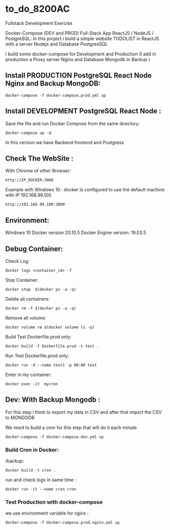# to_do_8200AC

Fullstack Development Exercise

Docker-Compose (DEV and PROD) Full-Stack App ReactJS / NodeJS / PostgreSQL: 
In this project i build a simple website TODOLIST in ReactJS with a server Nodejs and Database PostgresSQL

I build some docker-compose for Development and Production
(I add in production a Proxy server Nginx and Database Mongodb in Backup )

## Install PRODUCTION PostgreSQL React Node Nginx and Backup MongoDB:

```
docker-compose -f docker-compose.prod.yml up
```

## Install DEVELOPMENT PostgreSQL React Node :

Save the file and run Docker Compose from the same directory:

```
docker-compose up -d
```

In this version we have Backend frontend and Postgress

## Check The WebSite :

With Chrome of other Browser:

```
http://IP_DOCKER:3000
```

Example with Windows 10 :
docker is configured to use the default machine with IP 192.168.99.100

```
http://192.168.99.100:3000
```

## Environment:

Windows 10
Docker version 20.10.5
Docker Engine version: 19.03.5

## Debug Container:

Check Log:

```
docker logs <container_id> -f
```

Stop Container:

```
docker stop  $(docker ps -a -q)
```

Delete all containers:

```
docker rm -f $(docker ps -a -q)
```

Remove all volume:

```
docker volume rm $(docker volume ls -q)
```

Build Test Dockerfile.prod only:

```
docker build -f Dockerfile.prod -t test .
```

Run Test Dockerfile.prod only:

```
docker run -d --name test1 -p 80:80 test
```

Enter in my container:
```
docker exec -it  mycron
```

## Dev: With Backup Mongodb :

For this step i think to export my data in CSV
and after that import the CSV to MONGODB

We need to build a cron for this step that will do it each minute

```
docker-compose -f docker-compose.dev.yml up
```

### Build Cron in Docker: 
/backup:
```
docker build -t cron .
``` 
run and check logs in same time :
```
docker run -it --name cron cron 
```

### Test Production with docker-compose

we use environment variable for nginx : 
```
docker-compose -f docker-compose.prod.nginx.yml up
```